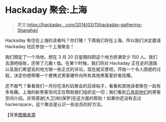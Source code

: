 # Hackaday 聚会:上海

> 原文:[https://hackaday . com/2014/03/11/hackaday-gathering-Shanghai/](https://hackaday.com/2014/03/11/hackaday-gathering-shanghai/)

Hackaday 有住在上海的读者吗？你打赌！下周我们将在上海，所以我们决定邀请 Hackaday 社区参加一个上海聚会！

我们预定了一个场地，想在 3 月 20 日星期四把这个地方挤满至少 150 人。我们去酒吧结账，还带了几箱 t 恤。在某个时候，我们将对 Hackaday 正在走的道路以及我们希望去的地方做一些正式的评论。现在就买票吧，开始一个令人困惑的过程，决定你想带哪一个便携式黑客硬件向所有其他黑客爱好者炫耀。

还不服气？看看我们一月份在洛杉矶聚会的后续帖子，看看和其他读者聚在一起有多有趣。上海的新黑客空间正在帮助我们组织这一切；我们看到[几年前他们](http://hackaday.com/2012/09/13/hackerspace-intro-xin-che-jian-in-shanghai/)的黑客空间介绍。非常感谢[大卫]和[保罗]在这方面的帮助！如果你还没有去过 hackerspace，这个聚会是认识一些会员的好方法。

【背景[图像来源](http://commons.wikimedia.org/wiki/File:Shanghai_montage.png)